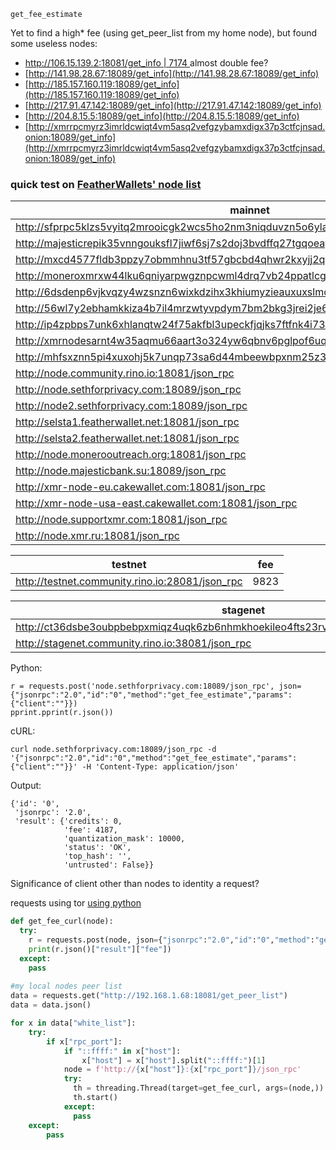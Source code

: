 ```
get_fee_estimate
```

Yet to find a high* fee (using get_peer_list from my home node), but found some useless nodes:   
- [http://106.15.139.2:18081/get_info | 7174 ](http://106.15.139.2:18081/json_rpc) almost double fee?
- [http://141.98.28.67:18089/get_info](http://141.98.28.67:18089/get_info)    
- [http://185.157.160.119:18089/get_info](http://185.157.160.119:18089/get_info)   
- [http://217.91.47.142:18089/get_info](http://217.91.47.142:18089/get_info)
- [http://204.8.15.5:18089/get_info](http://204.8.15.5:18089/get_info)
- [http://xmrrpcmyrz3imrldcwiqt4vm5asq2vefgzybamxdigx37p3ctfcjnsad.onion:18089/get_info](http://xmrrpcmyrz3imrldcwiqt4vm5asq2vefgzybamxdigx37p3ctfcjnsad.onion:18089/get_info)

### quick test on [FeatherWallets' node list](https://github.com/feather-wallet/feather/blob/d379262a78af4f846949684e310ed5acf2354025/src/assets/nodes.json#L18) 

mainnet | fee
--- | ---
http://sfprpc5klzs5vyitq2mrooicgk2wcs5ho2nm3niqduvzn5o6ylaslaqd.onion:18089/json_rpc | 4185
http://majesticrepik35vnngouksfl7jiwf6sj7s2doj3bvdffq27tgqoeayd.onion:18089/json_rpc | 4185
http://mxcd4577fldb3ppzy7obmmhnu3tf57gbcbd4qhwr2kxyjj2qi3dnbfqd.onion:18081/json_rpc | 4185
http://moneroxmrxw44lku6qniyarpwgznpcwml4drq7vb24ppatlcg4kmxpqd.onion:18089/json_rpc | 4185
http://6dsdenp6vjkvqzy4wzsnzn6wixkdzihx3khiumyzieauxuxslmcaeiad.onion:18081/json_rpc | 4185
http://56wl7y2ebhamkkiza4b7il4mrzwtyvpdym7bm2bkg3jrei2je646k3qd.onion:18089/json_rpc | 4185
http://ip4zpbps7unk6xhlanqtw24f75akfbl3upeckfjqjks7ftfnk4i73oid.onion:18081/json_rpc | 4185
http://xmrnodesarnt4w35aqmu66aart3o324yw6qbnv6pglpof6uqaydzk5id.onion:18081/json_rpc | 4185
http://mhfsxznn5pi4xuxohj5k7unqp73sa6d44mbeewbpxnm25z3wzfogcfyd.onion:18081/json_rpc | 4185
http://node.community.rino.io:18081/json_rpc | 4185
http://node.sethforprivacy.com:18089/json_rpc | 4185
http://node2.sethforprivacy.com:18089/json_rpc | 4185
http://selsta1.featherwallet.net:18081/json_rpc | 4185
http://selsta2.featherwallet.net:18081/json_rpc | 4185
http://node.monerooutreach.org:18081/json_rpc | 4185
http://node.majesticbank.su:18089/json_rpc | 4185
http://xmr-node-eu.cakewallet.com:18081/json_rpc | 4185
http://xmr-node-usa-east.cakewallet.com:18081/json_rpc | 4185
http://node.supportxmr.com:18081/json_rpc | 4185
http://node.xmr.ru:18081/json_rpc | 4185    

testnet | fee
--- | ---
http://testnet.community.rino.io:28081/json_rpc | 9823    

stagenet | fee
--- | ---
http://ct36dsbe3oubpbebpxmiqz4uqk6zb6nhmkhoekileo4fts23rvuse2qd.onion:38081/json_rpc | 30439
http://stagenet.community.rino.io:38081/json_rpc | 30439

Python:
```
r = requests.post('node.sethforprivacy.com:18089/json_rpc', json={"jsonrpc":"2.0","id":"0","method":"get_fee_estimate","params":{"client":""}})
pprint.pprint(r.json())
```

cURL:
```
curl node.sethforprivacy.com:18089/json_rpc -d '{"jsonrpc":"2.0","id":"0","method":"get_fee_estimate","params":{"client":""}}' -H 'Content-Type: application/json'
```

Output:
```
{'id': '0',
 'jsonrpc': '2.0',
 'result': {'credits': 0,
            'fee': 4187,
            'quantization_mask': 10000,
            'status': 'OK',
            'top_hash': '',
            'untrusted': False}}
```

Significance of client other than nodes to identity a request?


requests using tor [using python](https://stackoverflow.com/questions/30286293/make-requests-using-python-over-tor)



```python
def get_fee_curl(node):
  try:
    r = requests.post(node, json={"jsonrpc":"2.0","id":"0","method":"get_fee_estimate","params":{"client":""}}, timeout=5)
    print(r.json()["result"]["fee"])
  except:
    pass
   
#my local nodes peer list
data = requests.get("http://192.168.1.68:18081/get_peer_list")
data = data.json()

for x in data["white_list"]:
    try:
        if x["rpc_port"]:
            if "::ffff:" in x["host"]:
                x["host"] = x["host"].split("::ffff:")[1]
            node = f'http://{x["host"]}:{x["rpc_port"]}/json_rpc'
            try:
              th = threading.Thread(target=get_fee_curl, args=(node,))
              th.start()
            except:
              pass
    except:
        pass
```

